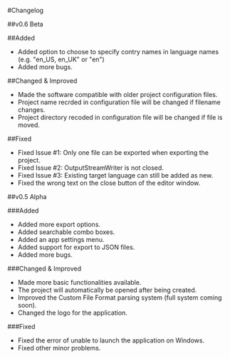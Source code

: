 #Changelog

##v0.6 Beta

##Added
- Added option to choose to specify contry names in language names (e.g. "en_US, en_UK" or "en")
- Added more bugs. 

##Changed & Improved
- Made the software compatible with older project configuration files. 
- Project name recrded in configuration file will be changed if filename changes. 
- Project directory recoded in configuration file will be changed if file is moved. 

##Fixed
- Fixed Issue #1: Only one file can be exported when exporting the project. 
- Fixed Issue #2: OutputStreamWriter is not closed. 
- Fixed Issue #3: Existing target language can still be added as new. 
- Fixed the wrong text on the close button of the editor window. 

##v0.5 Alpha

###Added
- Added more export options. 
- Added searchable combo boxes. 
- Added an app settings menu. 
- Added support for export to JSON files. 
- Added more bugs. 

###Changed & Improved
- Made more basic functionalities available. 
- The project will automatically be opened after being created.
- Improved the Custom File Format parsing system (full system coming soon).
- Changed the logo for the application.

###Fixed
- Fixed the error of unable to launch the application on Windows.
- Fixed other minor problems.